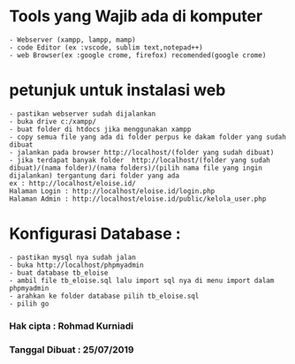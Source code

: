# Tools yang Wajib ada di komputer
	- Webserver (xampp, lampp, mamp)
	- code Editor (ex :vscode, sublim text,notepad++)
	- web Browser(ex :google crome, firefox) recomended(google crome)
# petunjuk untuk instalasi web
	- pastikan webserver sudah dijalankan
	- buka drive c:/xampp/
    - buat folder di htdocs jika menggunakan xampp
	- copy semua file yang ada di folder perpus ke dakam folder yang sudah dibuat
	- jalankan pada browser http://localhost/(folder yang sudah dibuat)
	- jika terdapat banyak folder  http://localhost/(folder yang sudah dibuat)/(nama folder)/(nama folders)/(pilih nama file yang ingin dijalankan) tergantung dari folder yang ada
	ex : http://localhost/eloise.id/
	Halaman Login : http://localhost/eloise.id/login.php
	Halaman Admin : http://localhost/eloise.id/public/kelola_user.php
# Konfigurasi Database :
	- pastikan mysql nya sudah jalan
	- buka http://localhost/phpmyadmin
	- buat database tb_eloise
	- ambil file tb_eloise.sql lalu import sql nya di menu import dalam phpmyadmin
	- arahkan ke folder database pilih tb_eloise.sql
	- pilih go
### Hak cipta : Rohmad Kurniadi
### Tanggal Dibuat : 25/07/2019
 
